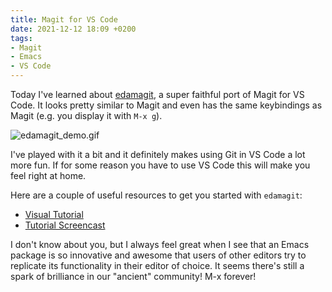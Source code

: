 ```yaml
---
title: Magit for VS Code
date: 2021-12-12 18:09 +0200
tags:
- Magit
- Emacs
- VS Code
---
```


Today I've learned about [edamagit](https://github.com/kahole/edamagit), a super
faithful port of Magit for VS Code. It looks pretty similar to Magit and even has
the same keybindings as Magit (e.g. you display it with `M-x g`).

![edamagit_demo.gif](https://github.com/kahole/edamagit/raw/5ebf38107c6130cc16a23f18d84aeecc21f09fe8/magit_commit_demo.gif)

I've played with it a bit and it definitely makes using Git in VS Code a lot more fun. If for some reason you have to use VS Code this will make you feel right at home.

Here are a couple of useful resources to get you started with `edamagit`:

* [Visual Tutorial](https://hole.dev/articles/edamagit-introduction/)
* [Tutorial Screencast](https://www.youtube.com/watch?v=kDISNtPYhjk)

I don't know about you, but I always feel great when I see that an Emacs package is
so innovative and awesome that users of other editors try to replicate its functionality in their editor of choice. It seems there's still a spark of brilliance in our "ancient" community! M-x forever!
